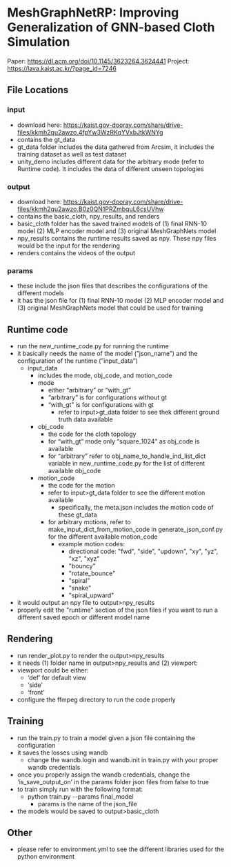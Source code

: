 # MeshGraphNetRP: Improving Generalization of GNN-based Cloth Simulation

Paper: https://dl.acm.org/doi/10.1145/3623264.3624441
Project: https://lava.kaist.ac.kr/?page_id=7246

## File Locations

### input

- download here: https://kaist.gov-dooray.com/share/drive-files/kkmh2qu2awzo.4fpYw3WzRKqYVxbJtkWNYg
- contains the gt_data
- gt_data folder includes the data gathered from Arcsim, it includes the training dataset as well as test dataset
- unity_demo includes different data for the arbitrary mode (refer to Runtime code). It includes the data of different unseen topologies


### output

- download here: https://kaist.gov-dooray.com/share/drive-files/kkmh2qu2awzo.B0z0QN1PRZmbquL6csUVhw
- contains the basic_cloth, npy_results, and renders
- basic_cloth folder has the saved trained models of (1) final RNN-10 model (2) MLP encoder model and (3) original MeshGraphNets model
- npy_results contains the runtime results saved as npy. These npy files would be the input for the rendering
- renders contains the videos of the output

### params

- these include the json files that describes the configurations of the different models
- it has the json file for (1) final RNN-10 model (2) MLP encoder model and (3) original MeshGraphNets model that could be used for training

## Runtime code

- run the new_runtime_code.py for running the runtime
- it basically needs the name of the model (”json_name”) and the configuration of the runtime (”input_data”)
    - input_data
        - includes the mode, obj_code, and motion_code
        - mode
            - either “arbitrary” or “with_gt”
            - “arbitrary” is for configurations without gt
            - “with_gt” is for configurations with gt
                - refer to input>gt_data folder to see thek different ground truth data available
        - obj_code
            - the code for the cloth topology
            - for “with_gt” mode only “square_1024” as obj_code is available
            - for “arbitrary” refer to obj_name_to_handle_ind_list_dict variable in new_runtime_code.py for the list of different available obj_code
        - motion_code
            - the code for the motion
            - refer to input>gt_data folder to see the different motion available
                - specifically, the meta.json includes the motion code of these gt_data
            - for arbitrary motions, refer to make_input_dict_from_motion_code in generate_json_conf.py for the different available motion_code
                - example motion codes:
                    - directional code: "fwd", "side", "updown", "xy", "yz", "xz", "xyz"
                    - "bouncy"
                    - "rotate_bounce"
                    - "spiral"
                    - "snake"
                    - "spiral_upward"
- it would output an npy file to output>npy_results
- properly edit the "runtime" section of the json files if you want to run a different saved epoch or different model name

## Rendering

- run render_plot.py to render the output>npy_results
- it needs (1) folder name in output>npy_results and (2) viewport:
- viewport could be either:
    - ‘def’ for default view
    - ‘side’
    - ‘front’
- configure the ffmpeg directory to run the code properly

## Training

- run the train.py to train a model given a json file containing the configuration
- it saves the losses using wandb
    - change the wandb.login and wandb.init in train.py with your proper wandb credentials
- once you properly assign the wandb credentials, change the ‘is_save_output_on’ in the params folder json files from false to true
- to train simply run with the following format:
    - python train.py --params final_model
        - params is the name of the json_file
- the models would be saved to output>basic_cloth

## Other

- please refer to environment.yml to see the different libraries used for the python environment